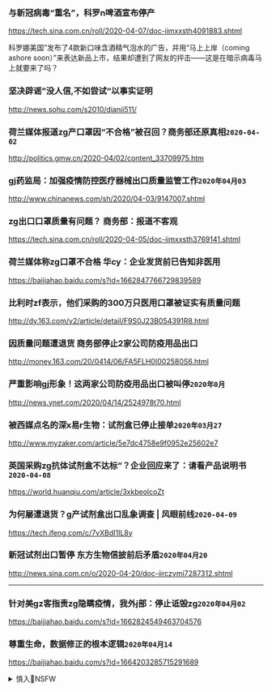 ### 与新冠病毒“重名”，科罗n啤酒宣布停产
https://tech.sina.com.cn/roll/2020-04-07/doc-iimxxsth4091883.shtml

科罗娜美国”发布了4款新口味含酒精气泡水的广告，并用“马上上岸（coming ashore soon）”来表达新品上市，结果却遭到了网友的抨击——这是在暗示病毒马上就要来了吗？

### 坚决辟谣”没人信,不如尝试“以事实证明
http://news.sohu.com/s2010/dianji511/

### 荷兰媒体报道zg产口罩因“不合格”被召回？商务部还原真相`2020-04-02`
http://politics.gmw.cn/2020-04/02/content_33709975.htm

### gj药监局：加强疫情防控医疗器械出口质量监管工作`2020年04月03`
http://www.chinanews.com/sh/2020/04-03/9147007.shtml

### zg出口口罩质量有问题？ 商务部：报道不客观
https://tech.sina.com.cn/roll/2020-04-05/doc-iimxxsth3769141.shtml

### 荷兰媒体称zg口罩不合格 华cy：企业发货前已告知非医用
https://baijiahao.baidu.com/s?id=1662847766729839589

### 比利时zf表示，他们采购的300万只医用口罩被证实有质量问题
http://dy.163.com/v2/article/detail/F9S0J23B054391R8.html

### 因质量问题遭退货 商务部停止2家公司防疫用品出口
http://money.163.com/20/0414/06/FA5FLH0I002580S6.html

### 严重影响gj形象！这两家公司防疫用品出口被叫停`2020年0月`
http://news.ynet.com/2020/04/14/2524978t70.html

### 被西媒点名的深x易r生物：试剂盒已停止接单`2020年03月27`
http://www.myzaker.com/article/5e7dc4758e9f0952e25602e7

### 英国采购zg抗体试剂盒不达标”？企业回应来了：请看产品说明书`2020-04-08`
https://world.huanqiu.com/article/3xkbeolcoZt

### 为何屡遭退货？g产试剂盒出口乱象调查 | 风眼前线`2020-04-09`
https://tech.ifeng.com/c/7vXBdI1IL8y

### 新冠试剂出口暂停 东方生物信披前后矛盾`2020年04月20`
http://news.sina.com.cn/o/2020-04-20/doc-iirczymi7287312.shtml

---
### 针对美gz客指责zg隐瞒疫情，我外j部：停止诋毁zg`2020年04月02`
https://baijiahao.baidu.com/s?id=1662824549463704576

### 尊重生命，数据修正的根本逻辑`2020年04月14`
https://baijiahao.baidu.com/s?id=1664203285715291689

<details><summary>慎入🔞NSFW</summary>

Not Safe For Work
![](https://upload.wikimedia.org/wikipedia/commons/thumb/d/d3/Biohazard_Symbol_Specification.png/210px-Biohazard_Symbol_Specification.png)

<details><summary><b>风险自理Use At Your Own Risk🈲</summary>

### 她用生命担保：y情不是y自实验sbdx露`2020年02月03`
https://news.sina.com.cn/c/2020-02-03/doc-iimxxste8358663.shtml

### 石zl再次回应争议：希望gj专业部门调查来还团队清白`2020年02月05`
https://tech.sina.com.cn/roll/2020-02-05/doc-iimxxste9079567.shtml

### gj监委调查组抵达武h`2020年02月08`
http://www.chinanews.com/gn/2020/02-08/9083442.shtml

### zg首席sh武器专家陈w少将接管whP4bd实验s`10/02/2020`
http://www.rfi.fr/cn/zg/20200208-zg首席sh武器专家陈w少将接管whp4bd实验s
### 给rm吃下定心丸！zgsh武器专家陈w，接管whP4级实验s 
http://dy.163.com/v2/article/detail/F5M8FKQR0514C6GR.html

### gj重点实验s主任李n院士，出售实验s动物贪污被判12年
https://new.qq.com/rain/a/20200218A0RWYE00
### 触目惊心！zg工程y院士出售实验室动物获利千万，被判12年！`2020-02-13`
https://www.sohu.com/a/372741211_100084820

### 湖b省ws记、武h市ws记双双换帅！分别从上海、济南调任！`2020-02-13`
https://www.sohu.com/a/372779264_678892

### zy重磅会议重视生物安全 生物安全法有望加快出台`2020年02月14`
http://finance.sina.com.cn/china/gncj/2020-02-14/doc-iimxxstf1492670.shtml
</details>
</details>
